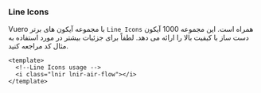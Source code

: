 ### Line Icons

Vuero با مجموعه آیکون های برتر `Line Icons` همراه است.
این مجموعه 1000 آیکون دست ساز با کیفیت بالا را ارائه می دهد.
لطفاً برای جزئیات بیشتر در مورد استفاده به مثال کد مراجعه کنید.

<!--code-->

```vue
<template>
  <!--Line Icons usage -->
  <i class="lnir lnir-air-flow"></i>
</template>
```

<!--/code-->
